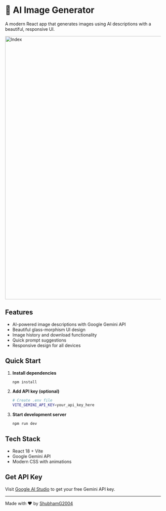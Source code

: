 # 🎨 AI Image Generator

A modern React app that generates images using AI descriptions with a beautiful, responsive UI.

<img width="1366" height="850" alt="Index" src="https://github.com/user-attachments/assets/594bfc47-343f-4f2d-99be-839809e98357" />


## Features

- AI-powered image descriptions with Google Gemini API
- Beautiful glass-morphism UI design
- Image history and download functionality
- Quick prompt suggestions
- Responsive design for all devices

## Quick Start

1. **Install dependencies**
   ```bash
   npm install
   ```

2. **Add API key (optional)**
   ```bash
   # Create .env file
   VITE_GEMINI_API_KEY=your_api_key_here
   ```

3. **Start development server**
   ```bash
   npm run dev
   ```

## Tech Stack

- React 18 + Vite
- Google Gemini API
- Modern CSS with animations

## Get API Key

Visit [Google AI Studio](https://aistudio.google.com/) to get your free Gemini API key.

---

Made with ❤️ by [ShubhamG2004](https://github.com/ShubhamG2004)
